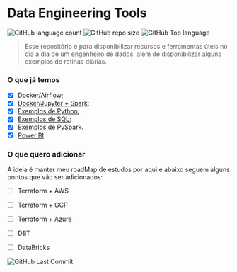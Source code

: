 # Data Engineering Tools

![GitHub language count](https://img.shields.io/github/languages/count/joseadelmarjr/data_engineering_tools?style=for-the-badge)
![GitHub repo size](https://img.shields.io/github/repo-size/joseadelmarjr/data_engineering_tools?style=for-the-badge)
![GitHub Top language](https://img.shields.io/github/languages/top/joseadelmarjr/data_engineering_tools?style=for-the-badge)


> Esse repositório é para disponibilizar recursos e ferramentas úteis no dia a dia de um engenheiro de dados, além de disponibilizar alguns exemplos de rotinas diárias.

### O que já temos

- [x] [Docker/Airflow](docker/airflow/README.md);
- [x] [Docker/Jupyter + Spark](docker/jupyter_spark/README.md); 
- [x] [Exemplos de Python](docker/jupyter_spark/workspace/python_example.ipynb);
- [x] [Exemplos de SQL](docker/jupyter_spark/workspace/sql_example.ipynb);
- [x] [Exemplos de PySpark](docker/jupyter_spark/workspace/pyspark_example.ipynb).
- [x] [Power BI](powerbi/README.md)

### O que quero adicionar

A ideia é manter meu roadMap de estudos por aqui e abaixo seguem alguns pontos que vão ser adicionados:

- [ ] Terraform + AWS
- [ ] Terraform + GCP
- [ ] Terraform + Azure
- [ ] DBT
- [ ] DataBricks



![GitHub Last Commit](https://img.shields.io/github/last-commit/joseadelmarjr/data_engineering_tools?style=for-the-badge)